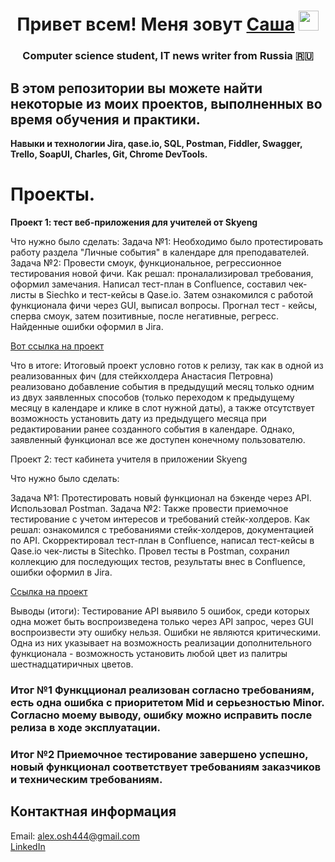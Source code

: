 <h1 align="center">Привет всем! Меня зовут <a href="https://daniilshat.ru/" target="_blank">Саша</a> 
<img src="https://github.com/blackcater/blackcater/raw/main/images/Hi.gif" height="32"/></h1>
<h3 align="center">Computer science student, IT news writer from Russia 🇷🇺</h3>

##  В этом репозитории вы можете найти некоторые из моих проектов, выполненных во время обучения и практики.

**Навыки и технологии Jira, qase.io, SQL, Postman, Fiddler, Swagger, Trello, SoapUI, Charles, Git, Chrome DevTools.**

# Проекты.  

**Проект 1: тест веб-приложения для учителей от Skyeng**

Что нужно было сделать:
Задача №1: Необходимо было протестировать работу раздела "Личные события" в календаре для преподавателей. Задача №2: Провести смоук, функциональное, регрессионное тестирования новой фичи. Как решал: проналализировал требования, оформил замечания. Написал тест-план в Confluence, составил чек-листы в Siechko и тест-кейсы в Qase.io. Затем ознакомился с работой функционала фичи через GUI, выписал вопросы. Прогнал тест - кейсы, сперва смоук, затем позитивные, после негативные, регресс. Найденные ошибки оформил в Jira.

[Вот ссылка на проект](https://courageous-saffron-3c5.notion.site/1-2-f0be1834812a4f6e971e840b8e4708e7?pvs=4)

Что в итоге: Итоговый проект условно готов к релизу, так как в одной из реализованных фич (для стейкхолдера Анастасия Петровна) реализовано добавление события в предыдущий месяц только одним из двух заявленных способов (только переходом к предыдущему месяцу в календаре и клике в слот нужной даты), а также отсутствует возможность установить дату из предыдущего месяца при редактировании ранее созданного события в календаре. Однако, заявленный функционал все же доступен конечному пользователю.

Проект 2: тест кабинета учителя в приложении Skyeng

Что нужно было сделать:

Задача №1: Протестировать новый функционал на бэкенде через API. Использовал Postman. Задача №2: Также провести приемочное тестирование с учетом интересов и требований стейк-холдеров. Как решал: ознакомился с требованиями стейк-холдеров, документацией по API. Скорректировал тест-план в Confluence, написал тест-кейсы в Qase.io чек-листы в Sitechko. Провел тесты в Postman, сохранил коллекцию для последующих тестов, результаты внес в Confluence, ошибки оформил в Jira.

[Ссылка на проект](https://courageous-saffron-3c5.notion.site/1-2-f0be1834812a4f6e971e840b8e4708e7?pvs=4)

Выводы (итоги): Тестирование API выявило 5 ошибок, среди которых одна может быть воспроизведена только через API запрос, через GUI воспроизвести эту ошибку нельзя. Ошибки не являются критическими. Одна из них указывает на возможность реализации дополнительного функционала - возможность установить любой цвет из палитры шестнадцатиричных цветов.

### Итог №1 Функцционал реализован согласно требованиям, есть одна ошибка с приоритетом Mid и серьезностью Minor. Согласно моему выводу, ошибку можно исправить после релиза в ходе эксплуатации.  
### Итог №2 Приемочное тестирование завершено успешно, новый функционал соответствует требованиям заказчиков и техническим требованиям.  
## Контактная информация  
Email: alex.osh444@gmail.com  
[LinkedIn](https://www.linkedin.com/in/aleksandr-oshchepkov-a63189b3/)
